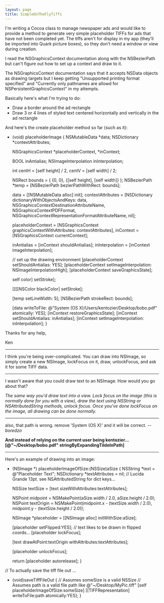 ```yaml
---
layout: page
title: SimpleOnTheFlyTiffs
---
```


I'm writing a Cocoa class to manage newspaper ads and would like to provide a method to generate very simple placeholder TIFFs for ads that have not been completed yet. The tiffs aren't for display in my app (they'll be imported into Quark picture boxes), so they don't need a window or view during creation. 

I read the NSGraphicsContext documentation along with the NSBezierPath but can't figure out how to set up a context and draw to it. 

The NSGraphicsContext documentation says that it accepts NSData objects as drawing targets but I keep getting "Unsupported printing format specified" and "Currently only pathnames are allowd for NSPersistentGraphicsContext" in my attempts.

Basically here's what I'm trying to do:
- Draw a border around the ad rectangle
- Draw 3 or 4 lines of styled text centered horizontally and vertically in the ad rectangle

And here's the create placeholder method so far (such as it):
    
- (void) placeholderImage
{
	NSMutableData			*data;
	NSDictionary			*contextAttributes;
									
	NSGraphicsContext		*placeholderContext,
					*inContext;
						
	BOOL				inAntialias;
	NSImageInterpolation		inInterpolation;

	int				centH   = [self height] / 2,
					centV   = [self width] / 2;
					
	NSRect				bounds  = { {0, 0}, {[self height], [self width]} };
	NSBezierPath			*temp   = [NSBezierPath bezierPathWithRect: bounds];
	
	
	data				= [[NSMutableData alloc] init];
	contextAttributes		= [NSDictionary dictionaryWithObjectsAndKeys: 
						data, NSGraphicsContextDestinationAttributeName,
						NSGraphicsContextPDFFormat, NSGraphicsContextRepresentationFormatAttributeName,
						nil];
									
	placeholderContext		= [NSGraphicsContext graphicsContextWithAttributes: contextAttributes],
	inContext			= [NSGraphicsContext currentContext];
						
	inAntialias			= [inContext shouldAntialias];
	inInterpolation			= [inContext imageInterpolation];
	
	// set up the drawing environment
	[placeholderContext setShouldAntialias: YES];
	[placeholderContext setImageInterpolation: NSImageInterpolationHigh];
	[placeholderContext saveGraphicsState];
	
	self color] setStroke];
	
	[[[[NSColor blackColor] setStroke];
	
	[temp setLineWidth: 5];
	[NSBezierPath strokeRect: bounds];
	
	[data writeToFile: @"System (OS X)/Users/kentozier/Desktop/bobo.pdf" atomically: YES];
	[inContext restoreGraphicsState];
	[inContext setShouldAntialias: inAntialias];
	[inContext setImageInterpolation: inInterpolation];
}


Thanks for any help,

Ken

----

I think you're being over-complicated. You can draw into NSImage, so simply create a new NSImage, lockFocus on it, draw, unlockFocus, and ask it for some TIFF data.

----

I wasn't aware that you could draw text to an NSImage. How would you go about that? 

*The same way you'd draw text into a view. Lock focus on the image (this is normally done for you with a view), draw the text using NSString or NSAttributedString methods, unlock focus. Once you've done lockFocus on the image, all drawing can be done normally.*

----

also, that path is wrong. remove 'System (OS X)' and it will be correct. *--boredzo*

**And instead of relying on the current user being kentozier...     [@"~/Desktop/bobo.pdf" stringByExpandingTildeInPath]**

----

Here's an example of drawing into an image:

    
- (NSImage *) placeholderImageOfSize:(NSSize)aSize
{
    NSString  *text = @"Placeholder Text";
    NSDictionary *textAttributes = nil; // Lucida Grande 13pt. see NSAttributedString for dict keys...

    NSSize     textSize = [text sizeWithAttributes:textAttributes];

    NSPoint   midpoint = NSMakePoint(aSize.width / 2.0, aSize.height / 2.0);
    NSPoint   textOrigin = NSMakePoint(midpoint.x - (textSize.width / 2.0), midpoint.y - (textSize.height / 2.0));

    NSImage *placeholder = [[NSImage alloc] initWithSize:aSize];

    [placeholder setFlipped:YES]; // text likes to be drawn in flipped coords...
    [placeholder lockFocus];

    [text drawAtPoint:textOrigin withAttributes:textAttributes];

    [placeholder unlockFocus];

    return [placeholder autorelease];
}

// To actually save the tiff file out ...
- (void)saveTiffFileOut
{
   // Assumes someSize is a valid NSSize
   // Assumes path is a valid file path like @"~/Desktop/MyPic.tiff"
   [self placeholderImageOfSize:someSize] [[TIFFRepresentation] writeToFile:path atomically:YES];
}


